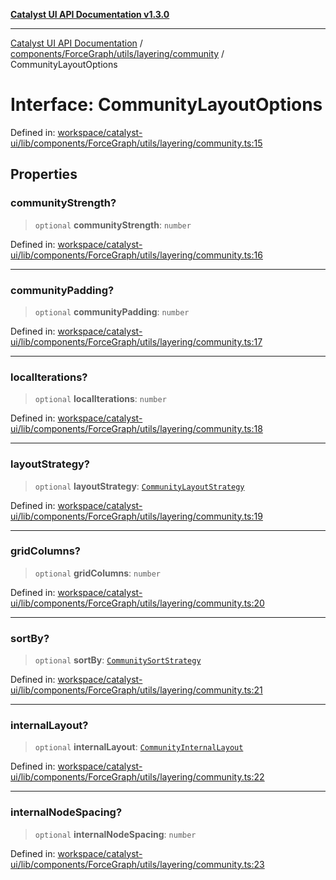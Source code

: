 [**Catalyst UI API Documentation v1.3.0**](../../../../../../README.md)

---

[Catalyst UI API Documentation](../../../../../../README.md) / [components/ForceGraph/utils/layering/community](../README.md) / CommunityLayoutOptions

# Interface: CommunityLayoutOptions

Defined in: [workspace/catalyst-ui/lib/components/ForceGraph/utils/layering/community.ts:15](https://github.com/TheBranchDriftCatalyst/catalyst-ui/blob/main/lib/components/ForceGraph/utils/layering/community.ts#L15)

## Properties

### communityStrength?

> `optional` **communityStrength**: `number`

Defined in: [workspace/catalyst-ui/lib/components/ForceGraph/utils/layering/community.ts:16](https://github.com/TheBranchDriftCatalyst/catalyst-ui/blob/main/lib/components/ForceGraph/utils/layering/community.ts#L16)

---

### communityPadding?

> `optional` **communityPadding**: `number`

Defined in: [workspace/catalyst-ui/lib/components/ForceGraph/utils/layering/community.ts:17](https://github.com/TheBranchDriftCatalyst/catalyst-ui/blob/main/lib/components/ForceGraph/utils/layering/community.ts#L17)

---

### localIterations?

> `optional` **localIterations**: `number`

Defined in: [workspace/catalyst-ui/lib/components/ForceGraph/utils/layering/community.ts:18](https://github.com/TheBranchDriftCatalyst/catalyst-ui/blob/main/lib/components/ForceGraph/utils/layering/community.ts#L18)

---

### layoutStrategy?

> `optional` **layoutStrategy**: [`CommunityLayoutStrategy`](../type-aliases/CommunityLayoutStrategy.md)

Defined in: [workspace/catalyst-ui/lib/components/ForceGraph/utils/layering/community.ts:19](https://github.com/TheBranchDriftCatalyst/catalyst-ui/blob/main/lib/components/ForceGraph/utils/layering/community.ts#L19)

---

### gridColumns?

> `optional` **gridColumns**: `number`

Defined in: [workspace/catalyst-ui/lib/components/ForceGraph/utils/layering/community.ts:20](https://github.com/TheBranchDriftCatalyst/catalyst-ui/blob/main/lib/components/ForceGraph/utils/layering/community.ts#L20)

---

### sortBy?

> `optional` **sortBy**: [`CommunitySortStrategy`](../type-aliases/CommunitySortStrategy.md)

Defined in: [workspace/catalyst-ui/lib/components/ForceGraph/utils/layering/community.ts:21](https://github.com/TheBranchDriftCatalyst/catalyst-ui/blob/main/lib/components/ForceGraph/utils/layering/community.ts#L21)

---

### internalLayout?

> `optional` **internalLayout**: [`CommunityInternalLayout`](../type-aliases/CommunityInternalLayout.md)

Defined in: [workspace/catalyst-ui/lib/components/ForceGraph/utils/layering/community.ts:22](https://github.com/TheBranchDriftCatalyst/catalyst-ui/blob/main/lib/components/ForceGraph/utils/layering/community.ts#L22)

---

### internalNodeSpacing?

> `optional` **internalNodeSpacing**: `number`

Defined in: [workspace/catalyst-ui/lib/components/ForceGraph/utils/layering/community.ts:23](https://github.com/TheBranchDriftCatalyst/catalyst-ui/blob/main/lib/components/ForceGraph/utils/layering/community.ts#L23)
